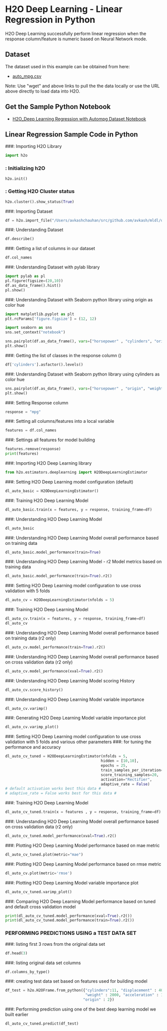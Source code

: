 # H2O Deep Learning - Linear Regression in Python # 

H2O Deep Learning successfully perform linear regression when the response column/feature is numeric based on Neural Network mode. 

## Dataset ##
The dataset used in this example can be obtained from here:
 - [auto_mpg.csv](https://raw.githubusercontent.com/Avkash/mldl/master/data/auto_mpg.csv)

Note: Use "wget" and above links to pull the the data locally or use the URL above directly to load data into H2O.
  
## Get the Sample Python Notebook ##
  - [H2O_Deep Learning Regression with Autompg Dataset Notebook](https://github.com/Avkash/mldl/blob/master/notebook/h2o/H2O_DeepLearning_Regression_autompg.ipynb)
  
  
## Linear Regression Sample Code in Python ##

###: Importing H2O Library
```python
import h2o
```
### : Initializing h2O
```python
h2o.init()
```

### : Getting H2O Cluster status
```python
h2o.cluster().show_status(True)
```
###: Importing Dataset
```python
df = h2o.import_file("/Users/avkashchauhan/src/github.com/avkash/mldl/data/auto_mpg.csv")
```
###: Understanding Dataset
```python
df.describe()
```
###: Getting a list of columns in our dataset
```python
df.col_names
```
###: Understanding Dataset with pylab library
```python
import pylab as pl
pl.figure(figsize=(20,10))
df.as_data_frame().hist()
pl.show()
```

###: Understanding Dataset with Seaborn python library using origin as color hue
```python
import matplotlib.pyplot as plt
plt.rcParams['figure.figsize'] = (12, 12)

import seaborn as sns
sns.set_context("notebook")

sns.pairplot(df.as_data_frame(), vars=["horsepower" , "cylinders", "origin", "weight"], hue="origin");
plt.show()
```

###: Getting the list of classes in the response column ()
```python
df['cylinders'].asfactor().levels()
```
###: Understanding Dataset with Seaborn python library using cylinders as color hue
```python
sns.pairplot(df.as_data_frame(), vars=["horsepower" , "origin", "weight"], hue="cylinders");
plt.show()
```

###: Setting Response column
```python
response = "mpg"
```

###: Setting all columns/features into a local variable
```python
features = df.col_names
```

###: Settings all features for model building
```python
features.remove(response)
print(features)
```

###: Importing H2O Deep Learning library
```python
from h2o.estimators.deeplearning import H2ODeepLearningEstimator
```

###: Setting H2O Deep Learning model configuration (default)
```python
dl_auto_basic = H2ODeepLearningEstimator()
```

###: Training H2O Deep Learning Model 
```python
dl_auto_basic.train(x = features, y = response, training_frame=df)
```

###: Understanding H2O Deep Learning Model
```python
dl_auto_basic
```

###: Understanding H2O Deep Learning Model overall performance based on training data
```python
dl_auto_basic.model_performance(train=True)
```

###: Understanding H2O Deep Learning Model - r2 Model metrics based on training data
```python
dl_auto_basic.model_performance(train=True).r2()
```

###: Setting H2O Deep Learning model configuration to use cross validation with 5 folds
```python
dl_auto_cv = H2ODeepLearningEstimator(nfolds = 5)
```

###: Training H2O Deep Learning Model 
```python
dl_auto_cv.train(x = features, y = response, training_frame=df)
dl_auto_cv
```


###: Understanding H2O Deep Learning Model overall performance based on training data (r2 only)
```python
dl_auto_cv.model_performance(train=True).r2()
```


###: Understanding H2O Deep Learning Model overall performance based on cross validation data (r2 only)
```python
dl_auto_cv.model_performance(xval=True).r2()
```


###: Understanding H2O Deep Learning Model scoring History
```python
dl_auto_cv.score_history()
```

###: Understanding H2O Deep Learning Model variable importance
```python
dl_auto_cv.varimp()
```


###: Generating H2O Deep Learning Model variable importance plot
```python
dl_auto_cv.varimp_plot()
```


###: Setting H2O Deep Learning model configuration to use cross validation with 5 folds and various other parameters
###: for tuning the performance and accuracy
```python
dl_auto_cv_tuned = H2ODeepLearningEstimator(nfolds = 5,
                                           hidden = [10,10],
                                           epochs = 25,
                                           train_samples_per_iteration=10,
                                           score_training_samples=20,
                                           activation="Rectifier",
                                           adaptive_rate = False)
# default activation works best this data #
# adaptive_rate = False works best for this data #
```

###: Training H2O Deep Learning Model 
```python
dl_auto_cv_tuned.train(x = features , y = response, training_frame=df)
```


###: Understanding H2O Deep Learning Model overall performance based on cross validation data (r2 only)
```python
dl_auto_cv_tuned.model_performance(xval=True).r2()
```

###: Plotting H2O Deep Learning Model performance based on mae metric
```python
dl_auto_cv_tuned.plot(metric="mae")
```

###: Plotting H2O Deep Learning Model performance based on rmse metric
```python
dl_auto_cv.plot(metric='rmse')
```


###: Plotting H2O Deep Learning Model variable importance plot
```python
dl_auto_cv_tuned.varimp_plot()
```


###: Comparing H2O Deep Learning Model performance based on tuned and default cross validation model
```python
print(dl_auto_cv_tuned.model_performance(xval=True).r2())
print(dl_auto_cv_tuned.model_performance(train=True).r2())
```

### PERFORMING PREDICTIONS USING a TEST DATA SET

###: listing first 3 rows from the original data set
```python
df.head(3)
```


###: listing original data set columns
```python
df.columns_by_type()
```


###: creating test data set based on features used for building model
```python
df_test = h2o.H2OFrame.from_python({"cylinders":11, "displacement" : 400, "horsepower" : 400, 
                                    "weight" : 2000, "acceleration" : 14, "modelyear" : 90,
                                   "origin" : 2})
```

###: Performing prediction using one of the best deep learning model we built earlier
```python
dl_auto_cv_tuned.predict(df_test)
```

